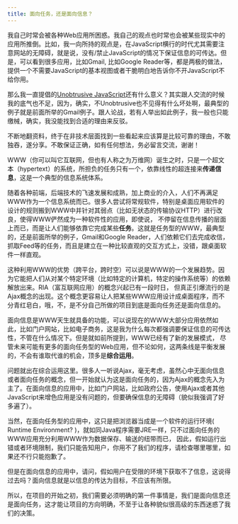 ```yaml
---
title: 面向任务，还是面向信息？
---
```

我自己时常会被各种Web应用所困惑。我自己的观点也时常也会被某些现实中的应用所推倒。比如，我一向所持的观点是，在JavaScript横行的时代尤其需要注意网站的无障碍，就是说，没有/禁止JavaScript的情况下保证信息的可传达。但是，可以看到很多应用，比如Gmail, 比如Google Reader等，都是两极的做法，提供一个不需要JavaScript的基本视图或者干脆明白地告诉你不开JavaScript不给你用。

那么我一直提倡的[Unobtrusive JavaScript][0]还有什么意义？其实跟人交流的时候我的底气也不足，因为，确实，不Unobtrusive也不见得有什么坏处啊，最典型的例子就是前面所举的Gmail例子。跟人论战，若有人举出如此例子，我一般也只能缴械，确实，我没能找到合适的理由来反驳。

不断地翻资料，终于在非技术层面找到一些看起来应该算是比较可靠的理由，不敢独吞，遂分享。不敢保证正确，如有任何想法，务必留言交流，谢谢！

WWW（你可以叫它互联网，但也有人称之为万维网）诞生之时，只是一个超文本（hypertext）的系统，所担负的任务只有一个，依靠线性的超连接来**传递信息**，这是一个典型的信息系统体系。

随着各种前端，后端技术的飞速发展和成熟，加上商业的介入，人们不再满足WWW作为一个信息系统而已。很多人尝试将常规软件，特别是桌面应用软件的设计的规则搬到WWW中并针对其弱点（比如无状态的传输协议HTTP）进行改良，使得WWW俨然成为一种软件性的应用，即使说， 不停留在信息传播的层面上而已，而是让人们能够依靠它完成某些**任务**。这就是任务型的WWW，最典型的，还是前面所举的例子，Gmail和Google Reader，人们依赖它们去完成收信，抓取Feed等的任务，而且是建立在一种比较直观的交互方式上，没错，跟桌面软件一样直观。

这种利用WWW的优势（跨平台，跨时空）可以说是WWW的一个发展趋势。因为它能把人们从对某个特定环境（比如特定的计算机，特定的操作系统等）的依赖解放出来。RIA（富互联网应用）的概念兴起已有一段时日， 但真正引爆流行的是Ajax概念的出现。这个概念更容易让人把某些WWW应用设计成桌面程序，而不分青红皂白，哦，不，是不分自己所做的项目到底是面向任务还是面向信息的。

面向信息是WWW天生就具备的功能，可以说现在的WWW大部分应用依然如此，比如门户网站，比如电子商务，这是我为什么每次都强调要保证信息的可传达性，不管在什么情况下。但是就如前所提到，WWW已经有了新的发展模式， 尽管未来可能有更多的面向任务型的Web应用，但不论如何，这两条线是平衡发展的，不会有谁取代谁的机会，顶多是**综合运用**。

问题就出在综合运用这里。很多人一听说Ajax，毫无考虑，虽然心中无面向信息或者面向任务的概念，但一开始就认为这是面向任务的，因为Ajax的概念先入为主了。在面向信息的应用中，比如门户网站，比如政府公告，使用Ajax或者其他JavaScript来增色应用是没有问题的，但要确保信息的无障碍（貌似我强调了好多遍了）。

当然，在面向任务型的应用中，这只是把浏览器当成是一个软件的运行环境( Runtime Environment? )，就如同Java程序需要JRE一样，只不过面向任务的WWW应用充分利用WWW作为数据保存、输送的纽带而已， 因此，假如运行出错或者环境限制，我们只能告知用户，你用不了我们的程序，请检查哪里哪里，如果还不行只能抱歉了。

但是在面向信息的应用中，请问，假如用户在受限的环境下获取不了信息，这说得过去吗？面向信息就是以信息的传达为目标，不应该有所限。

所以，在项目的开始之初，我们需要必须明确的第一件事情是，我们是面向信息还是面向任务，这才能让项目的方向明确，不至于让各种貌似很高级的东西迷惑了我们的决策。

[0]: http://onlinetools.org/articles/unobtrusivejavascript/